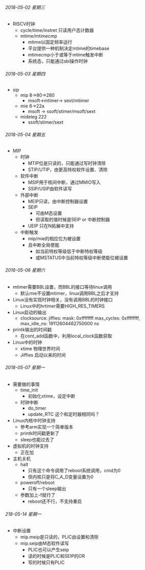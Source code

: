 ###### 2018-05-02 星期三

- RISCV时钟
  - cycle/time/instret 只读用户态计数器
  - mtime/mtimecmp
    - mtime以固定频率运行
    - 平台提供一种机制决定mtime的timebase
    - mtimecmp小于或等于mtime触发中断
    - 系统态，只能通过sbi操作时钟

###### 2018-05-03 星期四

- sip
  - mip 8->80->280
    - msoft->mtimer-> sext/mtimer
  - mie 8->22a
    - msoft -> ssoft/stimer/msoft/sext
  - mideleg 222
    - ssoft/stimer/sext

###### 2018-05-04 星期五

- MIP
  - 时钟
    - MTIP位是只读的，只能通过写时钟清除
    - STIP/UTIP，由更高特权软件设置、清除
  - 软件中断
    - MSIP用于核间中断，通过MMIO写入
    - SSIP/USIP由软件读写
  - 外部中断
    - MEIP只读，由中断控制器设置
    - SEIP
      - 可由M态设置
      - 但读取的值时候是SEIP or 中断控制器
    - UEIP 只在N拓展中支持
  - 中断触发
    - mip/mie的相应位为被设置
    - 且中断全局使能
      - 如当前特权等级低于中断特权等级
      - 或MSTATUS中当前特权等级中断使能位被设置

###### 2018-05-06 星期六

- mtimer需要BBL设置，而BBL的接口等待linux调用
  - 默认mie不设置mtimer，linux调用BBL之后才支持
- Linux没有实现时钟相关，没有调用BBL的时钟接口
  - Linux中的hrtimer需要HIGH_RES_TIMERS
- Linux启动的输出
  - clocksource: jiffies: mask: 0xffffffff max_cycles: 0xffffffff, max_idle_ns: 19112604462750000 ns
- printk输出的时间戳
  - 在cont_add函数中，利用local_clock函数获取
- Linux中的时钟
  - xtime 物理世界时间
  - Jiffies 启动以来的时间

###### 2018-05-07 星期一

- 需要做的事情
  - time_init
    - 初始化xtime，设定中断
  - 时钟中断
    - do_timer
    - update_RTC 这个和定时器相同吗？
- Linux内核中时钟支持
  - 参考arm实现一个简单版本
  - printk时间戳更新了
  - sleep也能过去了
- 虚拟机的时钟支持
  - 正在加
- 主机关机
  - halt
    - 只有这个命令调用了reboot系统调用，cmd为0
    - 但内核只是将C_A_D变量设置为0
  - poweroff/reboot
    - 只有一个sleep输出
  - 参数加上-f就行了
    - reboot还不行，不支持重启

###### 218-05-14 星期一

- 中断设置
  - mip.meip是只读的，PLIC由设置和清除
  - mip.seip由M态软件读写
    - PLIC也可以产生seip
    - 读的时候是PLIC和SEIP的OR
    - 写的时候只有PLIC